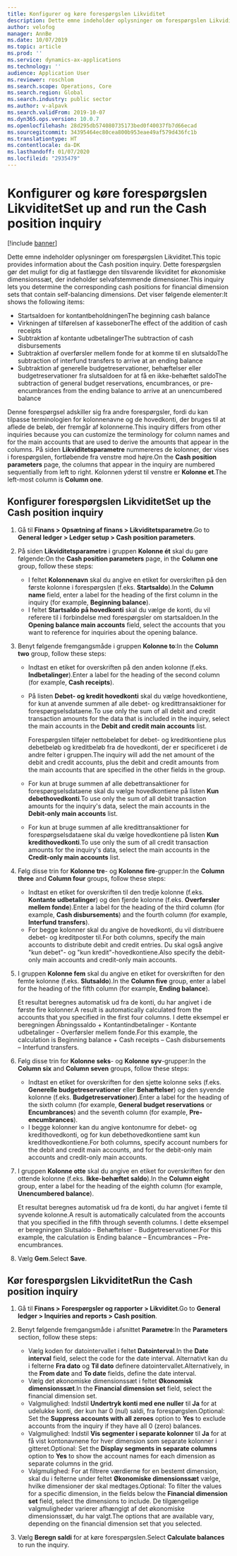 ```yaml
---
title: Konfigurer og køre forespørgslen Likviditet
description: Dette emne indeholder oplysninger om forespørgslen Likviditet. Dette forespørgslen gør det muligt for dig at fastlægge den tilsvarende likviditet for økonomiske dimensionssæt, der indeholder selvafstemmende dimensioner.
author: velofog
manager: AnnBe
ms.date: 10/07/2019
ms.topic: article
ms.prod: ''
ms.service: dynamics-ax-applications
ms.technology: ''
audience: Application User
ms.reviewer: roschlom
ms.search.scope: Operations, Core
ms.search.region: Global
ms.search.industry: public sector
ms.author: v-alpavk
ms.search.validFrom: 2019-10-07
ms.dyn365.ops.version: 10.0.7
ms.openlocfilehash: 28d295db574080735173bed0f40037fb7d66ecad
ms.sourcegitcommit: 34395464ec80cea800b953eae49af579d436fc1b
ms.translationtype: HT
ms.contentlocale: da-DK
ms.lasthandoff: 01/07/2020
ms.locfileid: "2935479"
---
```

# <a name="set-up-and-run-the-cash-position-inquiry"></a><span data-ttu-id="1e0d9-104">Konfigurer og køre forespørgslen Likviditet</span><span class="sxs-lookup"><span data-stu-id="1e0d9-104">Set up and run the Cash position inquiry</span></span>
[!include [banner](../includes/banner.md)]


<span data-ttu-id="1e0d9-105">Dette emne indeholder oplysninger om forespørgslen Likviditet.</span><span class="sxs-lookup"><span data-stu-id="1e0d9-105">This topic provides information about the Cash position inquiry.</span></span> <span data-ttu-id="1e0d9-106">Dette forespørgslen gør det muligt for dig at fastlægge den tilsvarende likviditet for økonomiske dimensionssæt, der indeholder selvafstemmende dimensioner.</span><span class="sxs-lookup"><span data-stu-id="1e0d9-106">This inquiry lets you determine the corresponding cash positions for financial dimension sets that contain self-balancing dimensions.</span></span> <span data-ttu-id="1e0d9-107">Det viser følgende elementer:</span><span class="sxs-lookup"><span data-stu-id="1e0d9-107">It shows the following items:</span></span>

- <span data-ttu-id="1e0d9-108">Startsaldoen for kontantbeholdningen</span><span class="sxs-lookup"><span data-stu-id="1e0d9-108">The beginning cash balance</span></span>
- <span data-ttu-id="1e0d9-109">Virkningen af tilførelsen af kasseboner</span><span class="sxs-lookup"><span data-stu-id="1e0d9-109">The effect of the addition of cash receipts</span></span>
- <span data-ttu-id="1e0d9-110">Subtraktion af kontante udbetalinger</span><span class="sxs-lookup"><span data-stu-id="1e0d9-110">The subtraction of cash disbursements</span></span>
- <span data-ttu-id="1e0d9-111">Subtraktion af overførsler mellem fonde for at komme til en slutsaldo</span><span class="sxs-lookup"><span data-stu-id="1e0d9-111">The subtraction of interfund transfers to arrive at an ending balance</span></span>
- <span data-ttu-id="1e0d9-112">Subtraktion af generelle budgetreservationer, behæftelser eller budgetreservationer fra slutsaldoen for at få en ikke-behæftet saldo</span><span class="sxs-lookup"><span data-stu-id="1e0d9-112">The subtraction of general budget reservations, encumbrances, or pre-encumbrances from the ending balance to arrive at an unencumbered balance</span></span>

<span data-ttu-id="1e0d9-113">Denne forespørgsel adskiller sig fra andre forespørgsler, fordi du kan tilpasse terminologien for kolonnenavne og de hovedkonti, der bruges til at aflede de beløb, der fremgår af kolonnerne.</span><span class="sxs-lookup"><span data-stu-id="1e0d9-113">This inquiry differs from other inquiries because you can customize the terminology for column names and for the main accounts that are used to derive the amounts that appear in the columns.</span></span> <span data-ttu-id="1e0d9-114">På siden **Likviditetsparametre** nummereres de kolonner, der vises i forespørgslen, fortløbende fra venstre mod højre.</span><span class="sxs-lookup"><span data-stu-id="1e0d9-114">On the **Cash position parameters** page, the columns that appear in the inquiry are numbered sequentially from left to right.</span></span> <span data-ttu-id="1e0d9-115">Kolonnen yderst til venstre er **Kolonne et**.</span><span class="sxs-lookup"><span data-stu-id="1e0d9-115">The left-most column is **Column one**.</span></span>

## <a name="set-up-the-cash-position-inquiry"></a><span data-ttu-id="1e0d9-116">Konfigurer forespørgslen Likviditet</span><span class="sxs-lookup"><span data-stu-id="1e0d9-116">Set up the Cash position inquiry</span></span>

1. <span data-ttu-id="1e0d9-117">Gå til **Finans \> Opsætning af finans \> Likviditetsparametre**.</span><span class="sxs-lookup"><span data-stu-id="1e0d9-117">Go to **General ledger \> Ledger setup \> Cash position parameters**.</span></span>
2. <span data-ttu-id="1e0d9-118">På siden **Likviditetsparametre** i gruppen **Kolonne ét** skal du gøre følgende:</span><span class="sxs-lookup"><span data-stu-id="1e0d9-118">On the **Cash position parameters** page, in the **Column one** group, follow these steps:</span></span>

    - <span data-ttu-id="1e0d9-119">I feltet **Kolonnenavn** skal du angive en etiket for overskriften på den første kolonne i forespørgslen (f.eks. **Startsaldo**).</span><span class="sxs-lookup"><span data-stu-id="1e0d9-119">In the **Column name** field, enter a label for the heading of the first column in the inquiry (for example, **Beginning balance**).</span></span>
    - <span data-ttu-id="1e0d9-120">I feltet **Startsaldo på hovedkonti** skal du vælge de konti, du vil referere til i forbindelse med forespørgsler om startsaldoen.</span><span class="sxs-lookup"><span data-stu-id="1e0d9-120">In the **Opening balance main accounts** field, select the accounts that you want to reference for inquiries about the opening balance.</span></span>

3. <span data-ttu-id="1e0d9-121">Benyt følgende fremgangsmåde i gruppen **Kolonne to**:</span><span class="sxs-lookup"><span data-stu-id="1e0d9-121">In the **Column two** group, follow these steps:</span></span>

    - <span data-ttu-id="1e0d9-122">Indtast en etiket for overskriften på den anden kolonne (f.eks. **Indbetalinger**).</span><span class="sxs-lookup"><span data-stu-id="1e0d9-122">Enter a label for the heading of the second column (for example, **Cash receipts**).</span></span>
    - <span data-ttu-id="1e0d9-123">På listen **Debet- og kredit hovedkonti** skal du vælge hovedkontiene, for kun at anvende summen af alle debet- og kredittransaktioner for forespørgselsdataene.</span><span class="sxs-lookup"><span data-stu-id="1e0d9-123">To use only the sum of all debit and credit transaction amounts for the data that is included in the inquiry, select the main accounts in the **Debit and credit main accounts** list.</span></span>
    
        <span data-ttu-id="1e0d9-124">Forespørgslen tilføjer nettobeløbet for debet- og kreditkontiene plus debetbeløb og kreditbeløb fra de hovedkonti, der er specificeret i de andre felter i gruppen.</span><span class="sxs-lookup"><span data-stu-id="1e0d9-124">The inquiry will add the net amount of the debit and credit accounts, plus the debit and credit amounts from the main accounts that are specified in the other fields in the group.</span></span>

    - <span data-ttu-id="1e0d9-125">For kun at bruge summen af alle debettransaktioner for forespørgselsdataene skal du vælge hovedkontiene på listen **Kun debethovedkonti**.</span><span class="sxs-lookup"><span data-stu-id="1e0d9-125">To use only the sum of all debit transaction amounts for the inquiry's data, select the main accounts in the **Debit-only main accounts** list.</span></span>
    - <span data-ttu-id="1e0d9-126">For kun at bruge summen af alle kredittransaktioner for forespørgselsdataene skal du vælge hovedkontiene på listen **Kun kredithovedkonti**.</span><span class="sxs-lookup"><span data-stu-id="1e0d9-126">To use only the sum of all credit transaction amounts for the inquiry's data, select the main accounts in the **Credit-only main accounts** list.</span></span>

4. <span data-ttu-id="1e0d9-127">Følg disse trin for **Kolonne tre**- og **Kolonne fire**-grupper:</span><span class="sxs-lookup"><span data-stu-id="1e0d9-127">In the **Column three** and **Column four** groups, follow these steps:</span></span>

    - <span data-ttu-id="1e0d9-128">Indtast en etiket for overskriften til den tredje kolonne (f.eks. **Kontante udbetalinger**) og den fjerde kolonne (f.eks. **Overførsler mellem fonde**).</span><span class="sxs-lookup"><span data-stu-id="1e0d9-128">Enter a label for the heading of the third column (for example, **Cash disbursements**) and the fourth column (for example, **Interfund transfers**).</span></span>
    - <span data-ttu-id="1e0d9-129">For begge kolonner skal du angive de hovedkonti, du vil distribuere debet- og kreditposter til.</span><span class="sxs-lookup"><span data-stu-id="1e0d9-129">For both columns, specify the main accounts to distribute debit and credit entries.</span></span> <span data-ttu-id="1e0d9-130">Du skal også angive "kun debet"- og "kun kredit"-hovedkontiene.</span><span class="sxs-lookup"><span data-stu-id="1e0d9-130">Also specify the debit-only main accounts and credit-only main accounts.</span></span>

5. <span data-ttu-id="1e0d9-131">I gruppen **Kolonne fem** skal du angive en etiket for overskriften for den femte kolonne (f.eks. **Slutsaldo**).</span><span class="sxs-lookup"><span data-stu-id="1e0d9-131">In the **Column five** group, enter a label for the heading of the fifth column (for example, **Ending balance**).</span></span>

    <span data-ttu-id="1e0d9-132">Et resultat beregnes automatisk ud fra de konti, du har angivet i de første fire kolonner.</span><span class="sxs-lookup"><span data-stu-id="1e0d9-132">A result is automatically calculated from the accounts that you specified in the first four columns.</span></span> <span data-ttu-id="1e0d9-133">I dette eksempel er beregningen Åbningssaldo + Kontantindbetalinger - Kontante udbetalinger - Overførsler mellem fonde.</span><span class="sxs-lookup"><span data-stu-id="1e0d9-133">For this example, the calculation is Beginning balance + Cash receipts – Cash disbursements – Interfund transfers.</span></span>

6. <span data-ttu-id="1e0d9-134">Følg disse trin for **Kolonne seks**- og **Kolonne syv**-grupper:</span><span class="sxs-lookup"><span data-stu-id="1e0d9-134">In the **Column six** and **Column seven** groups, follow these steps:</span></span>

    - <span data-ttu-id="1e0d9-135">Indtast en etiket for overskriften for den sjette kolonne seks (f.eks. **Generelle budgetreservationer** eller **Behæftelser**) og den syvende kolonne (f.eks. **Budgetreservationer**).</span><span class="sxs-lookup"><span data-stu-id="1e0d9-135">Enter a label for the heading of the sixth column (for example, **General budget reservations** or **Encumbrances**) and the seventh column (for example, **Pre-encumbrances**).</span></span>
    - <span data-ttu-id="1e0d9-136">I begge kolonner kan du angive kontonumre for debet- og kredithovedkonti, og for kun debethovedkontiene samt kun kredithovedkontiene.</span><span class="sxs-lookup"><span data-stu-id="1e0d9-136">For both columns, specify account numbers for the debit and credit main accounts, and for the debit-only main accounts and credit-only main accounts.</span></span>

7. <span data-ttu-id="1e0d9-137">I gruppen **Kolonne otte** skal du angive en etiket for overskriften for den ottende kolonne (f.eks. **Ikke-behæftet saldo**).</span><span class="sxs-lookup"><span data-stu-id="1e0d9-137">In the **Column eight** group, enter a label for the heading of the eighth column (for example, **Unencumbered balance**).</span></span>

    <span data-ttu-id="1e0d9-138">Et resultat beregnes automatisk ud fra de konti, du har angivet i femte til syvende kolonne.</span><span class="sxs-lookup"><span data-stu-id="1e0d9-138">A result is automatically calculated from the accounts that you specified in the fifth through seventh columns.</span></span> <span data-ttu-id="1e0d9-139">I dette eksempel er beregningen Slutsaldo - Behæftelser - Budgetreservationer.</span><span class="sxs-lookup"><span data-stu-id="1e0d9-139">For this example, the calculation is Ending balance – Encumbrances – Pre-encumbrances.</span></span>

8. <span data-ttu-id="1e0d9-140">Vælg **Gem**.</span><span class="sxs-lookup"><span data-stu-id="1e0d9-140">Select **Save**.</span></span>

## <a name="run-the-cash-position-inquiry"></a><span data-ttu-id="1e0d9-141">Kør forespørgslen Likviditet</span><span class="sxs-lookup"><span data-stu-id="1e0d9-141">Run the Cash position inquiry</span></span>

1. <span data-ttu-id="1e0d9-142">Gå til **Finans \> Forespørgsler og rapporter \> Likviditet**.</span><span class="sxs-lookup"><span data-stu-id="1e0d9-142">Go to **General ledger \> Inquiries and reports \> Cash position**.</span></span>
2. <span data-ttu-id="1e0d9-143">Benyt følgende fremgangsmåde i afsnittet **Parametre**:</span><span class="sxs-lookup"><span data-stu-id="1e0d9-143">In the **Parameters** section, follow these steps:</span></span>

    - <span data-ttu-id="1e0d9-144">Vælg koden for datointervallet i feltet **Datointerval**.</span><span class="sxs-lookup"><span data-stu-id="1e0d9-144">In the **Date interval** field, select the code for the date interval.</span></span> <span data-ttu-id="1e0d9-145">Alternativt kan du i felterne **Fra dato** og **Til dato** definere datointervallet.</span><span class="sxs-lookup"><span data-stu-id="1e0d9-145">Alternatively, in the **From date** and **To date** fields, define the date interval.</span></span>
    - <span data-ttu-id="1e0d9-146">Vælg det økonomiske dimensionssæt i feltet **Økonomisk dimensionssæt**.</span><span class="sxs-lookup"><span data-stu-id="1e0d9-146">In the **Financial dimension set** field, select the financial dimension set.</span></span>
    - <span data-ttu-id="1e0d9-147">Valgmulighed: Indstil **Undertryk konti med ene nuller** til **Ja** for at udelukke konti, der kun har 0 (nul) saldi, fra forespørgslen.</span><span class="sxs-lookup"><span data-stu-id="1e0d9-147">Optional: Set the **Suppress accounts with all zeroes** option to **Yes** to exclude accounts from the inquiry if they have all 0 (zero) balances.</span></span>
    - <span data-ttu-id="1e0d9-148">Valgmulighed: Indstil **Vis segmenter i separate kolonner** til **Ja** for at få vist kontonavnene for hver dimension som separate kolonner i gitteret.</span><span class="sxs-lookup"><span data-stu-id="1e0d9-148">Optional: Set the **Display segments in separate columns** option to **Yes** to show the account names for each dimension as separate columns in the grid.</span></span>
    - <span data-ttu-id="1e0d9-149">Valgmulighed: For at filtrere værdierne for en bestemt dimension, skal du i felterne under feltet **Økonomiske dimensionssæt** vælge, hvilke dimensioner der skal medtages.</span><span class="sxs-lookup"><span data-stu-id="1e0d9-149">Optional: To filter the values for a specific dimension, in the fields below the **Financial dimension set** field, select the dimensions to include.</span></span> <span data-ttu-id="1e0d9-150">De tilgængelige valgmuligheder varierer afhængigt af det økonomiske dimensionssæt, du har valgt.</span><span class="sxs-lookup"><span data-stu-id="1e0d9-150">The options that are available vary, depending on the financial dimension set that you selected.</span></span>

3. <span data-ttu-id="1e0d9-151">Vælg **Beregn saldi** for at køre forespørgslen.</span><span class="sxs-lookup"><span data-stu-id="1e0d9-151">Select **Calculate balances** to run the inquiry.</span></span>

